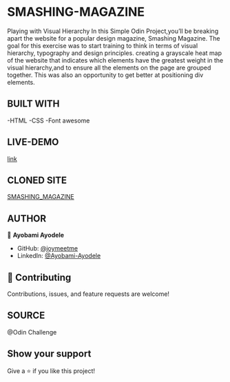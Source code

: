 # SMASHING-MAGAZINE
Playing with Visual Hierarchy In this Simple Odin Project,you’ll be breaking apart the website for a popular design magazine, Smashing Magazine. The goal for this exercise was to start training to think in terms of visual hierarchy, typography and design principles. creating a grayscale heat map of the website that indicates which elements have the greatest weight in the visual hierarchy,and to ensure all the elements on the page  are grouped together. This was also an opportunity to get better at positioning div elements.
## BUILT WITH
-HTML
-CSS
-Font awesome

## LIVE-DEMO
[link](https://joymeetme.github.io/Smashing-Magazine/)


## CLONED SITE
[SMASHING_MAGAZINE](https://www.smashingmagazine.com/)


## AUTHOR

👤 **Ayobami Ayodele**

- GitHub: [@joymeetme](https://github.com/joymeetme)
- LinkedIn: [@Ayobami-Ayodele](https://www.linkedin.com/in/ayobami-ayodele-641874190/) 
## 🤝 Contributing

Contributions, issues, and feature requests are welcome!

## SOURCE
@Odin Challenge

## Show your support

Give a ⭐️ if you like this project!
